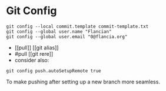 # Git Config

```
git config --local commit.template commit-template.txt
git config --global user.name "Flancian"
git config --global user.email "0@flancia.org"
```
- [[pull]] [[git alias]]
- #pull [[git rere]]
- consider also:

```
git config push.autoSetupRemote true
```

To make pushing after setting up a new branch more seamless.
